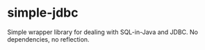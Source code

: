 # simple-jdbc
Simple wrapper library for dealing with SQL-in-Java and JDBC. No dependencies, no reflection.
